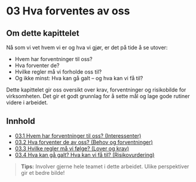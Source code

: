 # 03 Hva forventes av oss

## Om dette kapittelet

Nå som vi vet hvem vi er og hva vi gjør, er det på tide å se utover:

- Hvem har forventninger til oss?
- Hva forventer de?
- Hvilke regler må vi forholde oss til?
- Og ikke minst: Hva kan gå galt – og hva kan vi få til?

Dette kapittelet gir oss oversikt over krav, forventninger og risikobilde for virksomheten. Det gir et godt grunnlag for å sette mål og lage gode rutiner videre i arbeidet.

## Innhold

- [03.1 Hvem har forventninger til oss? (Interessenter)](03.1%20Hvem%20har%20forventninger%20til%20oss%3F.md)
- [03.2 Hva forventer de av oss? (Behov og forventninger)](03.2%20Hva%20forventer%20de%20av%20oss%3F.md)
- [03.3 Hvilke regler må vi følge? (Lover og krav)](03.3%20Hvilke%20regler%20m%C3%A5%20vi%20f%C3%B8lge%3F.md)
- [03.4 Hva kan gå galt? Hva kan vi få til? (Risikovurdering)](03.4%20Hva%20kan%20g%C3%A5%20galt%3F%20Hva%20kan%20vi%20f%C3%A5%20til%3F.md)

> **Tips:** Involver gjerne hele teamet i dette arbeidet. Ulike perspektiver gir et bedre bilde!

